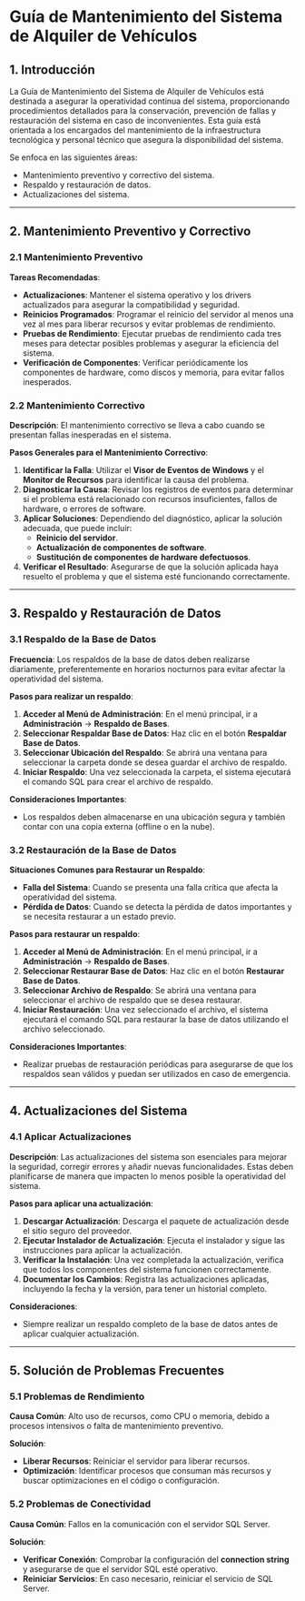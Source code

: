 # Guía de Mantenimiento del Sistema de Alquiler de Vehículos

## 1. Introducción

La Guía de Mantenimiento del Sistema de Alquiler de Vehículos está destinada a asegurar la operatividad continua del sistema, proporcionando procedimientos detallados para la conservación, prevención de fallas y restauración del sistema en caso de inconvenientes. Esta guía está orientada a los encargados del mantenimiento de la infraestructura tecnológica y personal técnico que asegura la disponibilidad del sistema.

Se enfoca en las siguientes áreas:

- Mantenimiento preventivo y correctivo del sistema.
- Respaldo y restauración de datos.
- Actualizaciones del sistema.

---

## 2. Mantenimiento Preventivo y Correctivo

### 2.1 Mantenimiento Preventivo

**Tareas Recomendadas**:
- **Actualizaciones**: Mantener el sistema operativo y los drivers actualizados para asegurar la compatibilidad y seguridad.
- **Reinicios Programados**: Programar el reinicio del servidor al menos una vez al mes para liberar recursos y evitar problemas de rendimiento.
- **Pruebas de Rendimiento**: Ejecutar pruebas de rendimiento cada tres meses para detectar posibles problemas y asegurar la eficiencia del sistema.
- **Verificación de Componentes**: Verificar periódicamente los componentes de hardware, como discos y memoria, para evitar fallos inesperados.

### 2.2 Mantenimiento Correctivo

**Descripción**: El mantenimiento correctivo se lleva a cabo cuando se presentan fallas inesperadas en el sistema.

**Pasos Generales para el Mantenimiento Correctivo**:

1. **Identificar la Falla**: Utilizar el **Visor de Eventos de Windows** y el **Monitor de Recursos** para identificar la causa del problema.
2. **Diagnosticar la Causa**: Revisar los registros de eventos para determinar si el problema está relacionado con recursos insuficientes, fallos de hardware, o errores de software.
3. **Aplicar Soluciones**: Dependiendo del diagnóstico, aplicar la solución adecuada, que puede incluir:
   - **Reinicio del servidor**.
   - **Actualización de componentes de software**.
   - **Sustitución de componentes de hardware defectuosos**.
4. **Verificar el Resultado**: Asegurarse de que la solución aplicada haya resuelto el problema y que el sistema esté funcionando correctamente.

---

## 3. Respaldo y Restauración de Datos

### 3.1 Respaldo de la Base de Datos

**Frecuencia**: Los respaldos de la base de datos deben realizarse diariamente, preferentemente en horarios nocturnos para evitar afectar la operatividad del sistema.

**Pasos para realizar un respaldo**:

1. **Acceder al Menú de Administración**: En el menú principal, ir a **Administración** → **Respaldo de Bases**.
2. **Seleccionar Respaldar Base de Datos**: Haz clic en el botón **Respaldar Base de Datos**.
3. **Seleccionar Ubicación del Respaldo**: Se abrirá una ventana para seleccionar la carpeta donde se desea guardar el archivo de respaldo.
4. **Iniciar Respaldo**: Una vez seleccionada la carpeta, el sistema ejecutará el comando SQL para crear el archivo de respaldo.

**Consideraciones Importantes**:
- Los respaldos deben almacenarse en una ubicación segura y también contar con una copia externa (offline o en la nube).

### 3.2 Restauración de la Base de Datos

**Situaciones Comunes para Restaurar un Respaldo**:
- **Falla del Sistema**: Cuando se presenta una falla crítica que afecta la operatividad del sistema.
- **Pérdida de Datos**: Cuando se detecta la pérdida de datos importantes y se necesita restaurar a un estado previo.

**Pasos para restaurar un respaldo**:

1. **Acceder al Menú de Administración**: En el menú principal, ir a **Administración** → **Respaldo de Bases**.
2. **Seleccionar Restaurar Base de Datos**: Haz clic en el botón **Restaurar Base de Datos**.
3. **Seleccionar Archivo de Respaldo**: Se abrirá una ventana para seleccionar el archivo de respaldo que se desea restaurar.
4. **Iniciar Restauración**: Una vez seleccionado el archivo, el sistema ejecutará el comando SQL para restaurar la base de datos utilizando el archivo seleccionado.

**Consideraciones Importantes**:
- Realizar pruebas de restauración periódicas para asegurarse de que los respaldos sean válidos y puedan ser utilizados en caso de emergencia.

---

## 4. Actualizaciones del Sistema

### 4.1 Aplicar Actualizaciones

**Descripción**: Las actualizaciones del sistema son esenciales para mejorar la seguridad, corregir errores y añadir nuevas funcionalidades. Estas deben planificarse de manera que impacten lo menos posible la operatividad del sistema.

**Pasos para aplicar una actualización**:

1. **Descargar Actualización**: Descarga el paquete de actualización desde el sitio seguro del proveedor.
2. **Ejecutar Instalador de Actualización**: Ejecuta el instalador y sigue las instrucciones para aplicar la actualización.
3. **Verificar la Instalación**: Una vez completada la actualización, verifica que todos los componentes del sistema funcionen correctamente.
4. **Documentar los Cambios**: Registra las actualizaciones aplicadas, incluyendo la fecha y la versión, para tener un historial completo.

**Consideraciones**:
- Siempre realizar un respaldo completo de la base de datos antes de aplicar cualquier actualización.

---

## 5. Solución de Problemas Frecuentes

### 5.1 Problemas de Rendimiento

**Causa Común**: Alto uso de recursos, como CPU o memoria, debido a procesos intensivos o falta de mantenimiento preventivo.

**Solución**:
- **Liberar Recursos**: Reiniciar el servidor para liberar recursos.
- **Optimización**: Identificar procesos que consuman más recursos y buscar optimizaciones en el código o configuración.

### 5.2 Problemas de Conectividad

**Causa Común**: Fallos en la comunicación con el servidor SQL Server.

**Solución**:
- **Verificar Conexión**: Comprobar la configuración del **connection string** y asegurarse de que el servidor SQL esté operativo.
- **Reiniciar Servicios**: En caso necesario, reiniciar el servicio de SQL Server.
